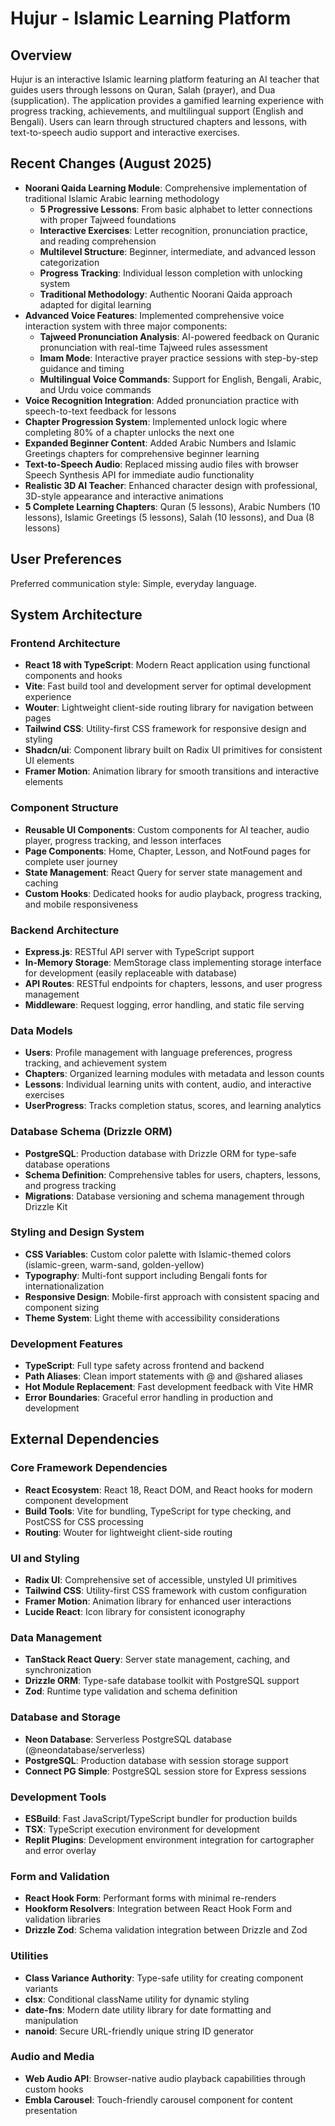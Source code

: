 # Hujur - Islamic Learning Platform

## Overview

Hujur is an interactive Islamic learning platform featuring an AI teacher that guides users through lessons on Quran, Salah (prayer), and Dua (supplication). The application provides a gamified learning experience with progress tracking, achievements, and multilingual support (English and Bengali). Users can learn through structured chapters and lessons, with text-to-speech audio support and interactive exercises.

## Recent Changes (August 2025)

- **Noorani Qaida Learning Module**: Comprehensive implementation of traditional Islamic Arabic learning methodology
  - **5 Progressive Lessons**: From basic alphabet to letter connections with proper Tajweed foundations
  - **Interactive Exercises**: Letter recognition, pronunciation practice, and reading comprehension
  - **Multilevel Structure**: Beginner, intermediate, and advanced lesson categorization
  - **Progress Tracking**: Individual lesson completion with unlocking system
  - **Traditional Methodology**: Authentic Noorani Qaida approach adapted for digital learning
- **Advanced Voice Features**: Implemented comprehensive voice interaction system with three major components:
  - **Tajweed Pronunciation Analysis**: AI-powered feedback on Quranic pronunciation with real-time Tajweed rules assessment
  - **Imam Mode**: Interactive prayer practice sessions with step-by-step guidance and timing
  - **Multilingual Voice Commands**: Support for English, Bengali, Arabic, and Urdu voice commands
- **Voice Recognition Integration**: Added pronunciation practice with speech-to-text feedback for lessons
- **Chapter Progression System**: Implemented unlock logic where completing 80% of a chapter unlocks the next one
- **Expanded Beginner Content**: Added Arabic Numbers and Islamic Greetings chapters for comprehensive beginner learning
- **Text-to-Speech Audio**: Replaced missing audio files with browser Speech Synthesis API for immediate audio functionality
- **Realistic 3D AI Teacher**: Enhanced character design with professional, 3D-style appearance and interactive animations
- **5 Complete Learning Chapters**: Quran (5 lessons), Arabic Numbers (10 lessons), Islamic Greetings (5 lessons), Salah (10 lessons), and Dua (8 lessons)

## User Preferences

Preferred communication style: Simple, everyday language.

## System Architecture

### Frontend Architecture
- **React 18 with TypeScript**: Modern React application using functional components and hooks
- **Vite**: Fast build tool and development server for optimal development experience
- **Wouter**: Lightweight client-side routing library for navigation between pages
- **Tailwind CSS**: Utility-first CSS framework for responsive design and styling
- **Shadcn/ui**: Component library built on Radix UI primitives for consistent UI elements
- **Framer Motion**: Animation library for smooth transitions and interactive elements

### Component Structure
- **Reusable UI Components**: Custom components for AI teacher, audio player, progress tracking, and lesson interfaces
- **Page Components**: Home, Chapter, Lesson, and NotFound pages for complete user journey
- **State Management**: React Query for server state management and caching
- **Custom Hooks**: Dedicated hooks for audio playback, progress tracking, and mobile responsiveness

### Backend Architecture
- **Express.js**: RESTful API server with TypeScript support
- **In-Memory Storage**: MemStorage class implementing storage interface for development (easily replaceable with database)
- **API Routes**: RESTful endpoints for chapters, lessons, and user progress management
- **Middleware**: Request logging, error handling, and static file serving

### Data Models
- **Users**: Profile management with language preferences, progress tracking, and achievement system
- **Chapters**: Organized learning modules with metadata and lesson counts
- **Lessons**: Individual learning units with content, audio, and interactive exercises
- **UserProgress**: Tracks completion status, scores, and learning analytics

### Database Schema (Drizzle ORM)
- **PostgreSQL**: Production database with Drizzle ORM for type-safe database operations
- **Schema Definition**: Comprehensive tables for users, chapters, lessons, and progress tracking
- **Migrations**: Database versioning and schema management through Drizzle Kit

### Styling and Design System
- **CSS Variables**: Custom color palette with Islamic-themed colors (islamic-green, warm-sand, golden-yellow)
- **Typography**: Multi-font support including Bengali fonts for internationalization
- **Responsive Design**: Mobile-first approach with consistent spacing and component sizing
- **Theme System**: Light theme with accessibility considerations

### Development Features
- **TypeScript**: Full type safety across frontend and backend
- **Path Aliases**: Clean import statements with @ and @shared aliases
- **Hot Module Replacement**: Fast development feedback with Vite HMR
- **Error Boundaries**: Graceful error handling in production and development

## External Dependencies

### Core Framework Dependencies
- **React Ecosystem**: React 18, React DOM, and React hooks for modern component development
- **Build Tools**: Vite for bundling, TypeScript for type checking, and PostCSS for CSS processing
- **Routing**: Wouter for lightweight client-side routing

### UI and Styling
- **Radix UI**: Comprehensive set of accessible, unstyled UI primitives
- **Tailwind CSS**: Utility-first CSS framework with custom configuration
- **Framer Motion**: Animation library for enhanced user interactions
- **Lucide React**: Icon library for consistent iconography

### Data Management
- **TanStack React Query**: Server state management, caching, and synchronization
- **Drizzle ORM**: Type-safe database toolkit with PostgreSQL support
- **Zod**: Runtime type validation and schema definition

### Database and Storage
- **Neon Database**: Serverless PostgreSQL database (@neondatabase/serverless)
- **PostgreSQL**: Production database with session storage support
- **Connect PG Simple**: PostgreSQL session store for Express sessions

### Development Tools
- **ESBuild**: Fast JavaScript/TypeScript bundler for production builds
- **TSX**: TypeScript execution environment for development
- **Replit Plugins**: Development environment integration for cartographer and error overlay

### Form and Validation
- **React Hook Form**: Performant forms with minimal re-renders
- **Hookform Resolvers**: Integration between React Hook Form and validation libraries
- **Drizzle Zod**: Schema validation integration between Drizzle and Zod

### Utilities
- **Class Variance Authority**: Type-safe utility for creating component variants
- **clsx**: Conditional className utility for dynamic styling
- **date-fns**: Modern date utility library for date formatting and manipulation
- **nanoid**: Secure URL-friendly unique string ID generator

### Audio and Media
- **Web Audio API**: Browser-native audio playback capabilities through custom hooks
- **Embla Carousel**: Touch-friendly carousel component for content presentation